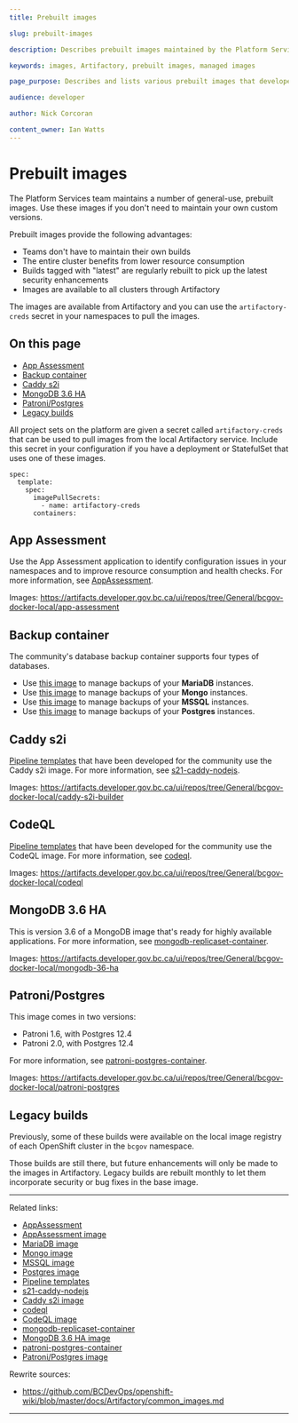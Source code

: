 ```yaml
---
title: Prebuilt images

slug: prebuilt-images

description: Describes prebuilt images maintained by the Platform Services team and available for use in applications.

keywords: images, Artifactory, prebuilt images, managed images

page_purpose: Describes and lists various prebuilt images that developers can use in their projects.

audience: developer

author: Nick Corcoran

content_owner: Ian Watts
---
```

# Prebuilt images

The Platform Services team maintains a number of general-use, prebuilt images. Use these images if you don't need to maintain your own custom versions.

Prebuilt images provide the following advantages:
* Teams don't have to maintain their own builds
* The entire cluster benefits from lower resource consumption
* Builds tagged with "latest" are regularly rebuilt to pick up the latest security enhancements
* Images are available to all clusters through Artifactory

The images are available from Artifactory and you can use the `artifactory-creds` secret in your namespaces to pull the images.

## On this page

- [App Assessment](#app-assessment)
- [Backup container](#backup-container)
- [Caddy s2i](#caddy-s2i)
- [MongoDB 3.6 HA](#mongodb-36-ha)
- [Patroni/Postgres](#patroni-postgres)
- [Legacy builds](#legacy-builds)

All project sets on the platform are given a secret called `artifactory-creds` that can be used to pull images from the local Artifactory service. Include this secret in your configuration if you have a deployment or StatefulSet that uses one of these images.

```
spec:
  template:
    spec:
      imagePullSecrets:
        - name: artifactory-creds
      containers:
```

## App Assessment<a name="app-assessment"></a>
Use the App Assessment application to identify configuration issues in your namespaces and to improve resource consumption and health checks. For more information, see [AppAssessment](https://github.com/bcgov/AppAssessment).

Images: https://artifacts.developer.gov.bc.ca/ui/repos/tree/General/bcgov-docker-local/app-assessment

## Backup container<a name="backup-container"></a>
The community's database backup container supports four types of databases.
- Use [this image](https://artifacts.developer.gov.bc.ca/ui/repos/tree/General/bcgov-docker-local/backup-container-mariadb) to manage backups of your **MariaDB** instances.
- Use [this image](https://artifacts.developer.gov.bc.ca/ui/repos/tree/General/bcgov-docker-local/backup-container-mongo) to manage backups of your **Mongo** instances.
- Use [this image](https://artifacts.developer.gov.bc.ca/ui/repos/tree/General/bcgov-docker-local/backup-container-mssql) to manage backups of your **MSSQL** instances.
- Use [this image](https://artifacts.developer.gov.bc.ca/ui/repos/tree/General/bcgov-docker-local/backup-container-postgres) to manage backups of your **Postgres** instances.

## Caddy s2i<a name="caddy-s2i"></a>
[Pipeline templates](https://github.com/bcgov/pipeline-templates) that have been developed for the community use the Caddy s2i image. For more information, see [s21-caddy-nodejs](https://github.com/bcgov/s2i-caddy-nodejs).

Images: https://artifacts.developer.gov.bc.ca/ui/repos/tree/General/bcgov-docker-local/caddy-s2i-builder

## CodeQL<a name="codeql"></a>
[Pipeline templates](https://github.com/bcgov/pipeline-templates) that have been developed for the community use the CodeQL image. For more information, see [codeql](https://github.com/bcgov/pipeline-templates/tree/main/tekton/base/tasks/codeql).

Images: https://artifacts.developer.gov.bc.ca/ui/repos/tree/General/bcgov-docker-local/codeql

## MongoDB 3.6 HA<a name="mongodb-36-ha"></a>
This is version 3.6 of a MongoDB image that's ready for highly available applications. For more information, see [mongodb-replicaset-container](https://github.com/bcgov/mongodb-replicaset-container).

Images: https://artifacts.developer.gov.bc.ca/ui/repos/tree/General/bcgov-docker-local/mongodb-36-ha

## Patroni/Postgres<a name="patroni-postgres"></a>
This image comes in two versions:
- Patroni 1.6, with Postgres 12.4
- Patroni 2.0, with Postgres 12.4

For more information, see [patroni-postgres-container](https://github.com/bcgov/patroni-postgres-container.git).

Images: https://artifacts.developer.gov.bc.ca/ui/repos/tree/General/bcgov-docker-local/patroni-postgres

## Legacy builds<a name="legacy-builds"></a>
Previously, some of these builds were available on the local image registry of each OpenShift cluster in the `bcgov` namespace.

Those builds are still there, but future enhancements will only be made to the images in Artifactory. Legacy builds are rebuilt monthly to let them incorporate security or bug fixes in the base image.

---
Related links:
- [AppAssessment](https://github.com/bcgov/AppAssessment)
- [AppAssessment image](https://artifacts.developer.gov.bc.ca/ui/repos/tree/General/bcgov-docker-local/app-assessment)
- [MariaDB image](https://artifacts.developer.gov.bc.ca/ui/repos/tree/General/bcgov-docker-local/backup-container-mariadb)
- [Mongo image](https://artifacts.developer.gov.bc.ca/ui/repos/tree/General/bcgov-docker-local/backup-container-mongo)
- [MSSQL image](https://artifacts.developer.gov.bc.ca/ui/repos/tree/General/bcgov-docker-local/backup-container-mssql)
- [Postgres image](https://artifacts.developer.gov.bc.ca/ui/repos/tree/General/bcgov-docker-local/backup-container-postgres)
- [Pipeline templates](https://github.com/bcgov/pipeline-templates)
- [s21-caddy-nodejs](https://github.com/bcgov/s2i-caddy-nodejs)
- [Caddy s2i image](https://artifacts.developer.gov.bc.ca/ui/repos/tree/General/bcgov-docker-local/caddy-s2i-builder)
- [codeql](https://github.com/bcgov/pipeline-templates/tree/main/tekton/base/tasks/codeql)
- [CodeQL image](https://artifacts.developer.gov.bc.ca/ui/repos/tree/General/bcgov-docker-local/codeql)
- [mongodb-replicaset-container](https://github.com/bcgov/mongodb-replicaset-container)
- [MongoDB 3.6 HA image](https://artifacts.developer.gov.bc.ca/ui/repos/tree/General/bcgov-docker-local/mongodb-36-ha)
- [patroni-postgres-container](https://github.com/bcgov/patroni-postgres-container.git)
- [Patroni/Postgres image](https://artifacts.developer.gov.bc.ca/ui/repos/tree/General/bcgov-docker-local/patroni-postgres)

Rewrite sources:
* https://github.com/BCDevOps/openshift-wiki/blob/master/docs/Artifactory/common_images.md
---
